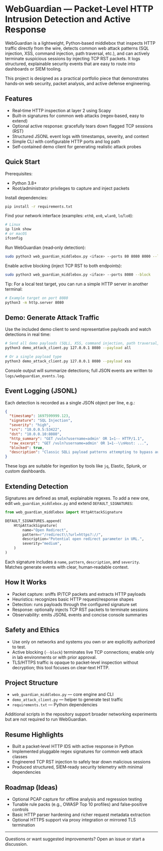 # WebGuardian — Packet‑Level HTTP Intrusion Detection and Active Response

WebGuardian is a lightweight, Python‑based middlebox that inspects HTTP traffic directly from the wire, detects common web attack patterns (SQL injection, XSS, command injection, path traversal, etc.), and can actively terminate suspicious sessions by injecting TCP RST packets. It logs structured, explainable security events that are easy to route into dashboards or SIEM tooling.

This project is designed as a practical portfolio piece that demonstrates hands‑on web security, packet analysis, and active defense engineering.

## Features

- Real‑time HTTP inspection at layer 2 using Scapy
- Built‑in signatures for common web attacks (regex‑based, easy to extend)
- Optional active response: gracefully tears down flagged TCP sessions (RST)
- Structured JSONL event logs with timestamps, severity, and context
- Simple CLI with configurable HTTP ports and log path
- Self‑contained demo client for generating realistic attack probes

## Quick Start

Prerequisites:
- Python 3.8+
- Root/administrator privileges to capture and inject packets

Install dependencies:

```bash
pip install -r requirements.txt
```

Find your network interface (examples: `eth0`, `en0`, `wlan0`, `lo`/`lo0`):

```bash
# Linux
ip link show
# or macOS
ifconfig
```

Run WebGuardian (read‑only detection):

```bash
sudo python3 web_guardian_middlebox.py <iface> --ports 80 8080 8000 --log-path logs/webguardian_events.log
```

Enable active blocking (inject TCP RST to both endpoints):

```bash
sudo python3 web_guardian_middlebox.py <iface> --ports 8080 --block
```

Tip: For a local test target, you can run a simple HTTP server in another terminal:

```bash
# Example target on port 8080
python3 -m http.server 8080
```

## Demo: Generate Attack Traffic

Use the included demo client to send representative payloads and watch detections in real time:

```bash
# Send all demo payloads (SQLi, XSS, command injection, path traversal, etc.)
python3 demo_attack_client.py 127.0.0.1 8080 --payload all

# Or a single payload type
python3 demo_attack_client.py 127.0.0.1 8080 --payload xss
```

Console output will summarize detections; full JSON events are written to `logs/webguardian_events.log`.

## Event Logging (JSONL)

Each detection is recorded as a single JSON object per line, e.g.:

```json
{
  "timestamp": 1697599999.123,
  "signature": "SQL Injection",
  "severity": "high",
  "src": "10.0.0.5:53422",
  "dst": "10.0.0.10:8080",
  "http_summary": "GET /vuln?username=admin' OR 1=1-- HTTP/1.1",
  "raw_excerpt": "GET /vuln?username=admin' OR 1=1--\\nHost: ...",
  "blocked": true,
  "description": "Classic SQLi payload patterns attempting to bypass auth or extract schema data."
}
```

These logs are suitable for ingestion by tools like `jq`, Elastic, Splunk, or custom dashboards.

## Extending Detection

Signatures are defined as small, explainable regexes. To add a new one, edit `web_guardian_middlebox.py` and extend `DEFAULT_SIGNATURES`:

```python
from web_guardian_middlebox import HttpAttackSignature

DEFAULT_SIGNATURES.append(
    HttpAttackSignature(
        name="Open Redirect",
        pattern=r"/redirect\\?url=https?://",
        description="Potential open redirect parameter in URL.",
        severity="medium",
    )
)
```

Each signature includes a `name`, `pattern`, `description`, and `severity`. Matches generate events with clear, human‑readable context.

## How It Works

- Packet capture: sniffs IP/TCP packets and extracts HTTP payloads
- Heuristics: recognizes basic HTTP request/response shapes
- Detection: runs payloads through the configured signature set
- Response: optionally injects TCP RST packets to terminate sessions
- Observability: emits JSONL events and concise console summaries

## Safety and Ethics

- Use only on networks and systems you own or are explicitly authorized to test.
- Active blocking (`--block`) terminates live TCP connections; enable only in lab environments or with prior approval.
- TLS/HTTPS traffic is opaque to packet‑level inspection without decryption; this tool focuses on clear‑text HTTP.

## Project Structure

- `web_guardian_middlebox.py` — core engine and CLI
- `demo_attack_client.py` — helper to generate test traffic
- `requirements.txt` — Python dependencies

Additional scripts in the repository support broader networking experiments but are not required to run WebGuardian.

## Resume Highlights

- Built a packet‑level HTTP IDS with active response in Python
- Implemented pluggable regex signatures for common web attack classes
- Engineered TCP RST injection to safely tear down malicious sessions
- Produced structured, SIEM‑ready security telemetry with minimal dependencies

## Roadmap (Ideas)

- Optional PCAP capture for offline analysis and regression testing
- Tunable rule packs (e.g., OWASP Top 10 profiles) and false‑positive controls
- Basic HTTP parser hardening and richer request metadata extraction
- Optional HTTPS support via proxy integration or mirrored TLS termination

---

Questions or want suggested improvements? Open an issue or start a discussion.

